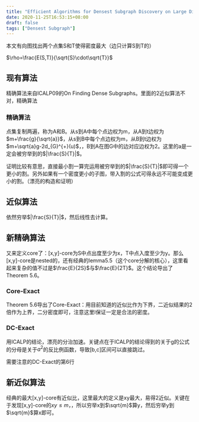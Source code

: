 ```yaml
---
title: "Efficient Algorithms for Densest Subgraph Discovery on Large Directed Graphs"
date: 2020-11-25T16:53:15+08:00
draft: false
tags: ["Densest Subgraph"]
---
```


 本文有向图找出两个点集S和T使得密度最大（边只计算S到T的）

$\rho=\frac{E(S,T)}{\sqrt{S}\cdot\sqrt{T}}$

## 现有算法

精确算法来自ICALP09的On Finding Dense Subgraphs。里面的2近似算法不对，精确算法

### 精确算法

点集复制两遍，称为A和B。从s到A中每个点边权为m，从A到t边权为$m+\frac{g}{\sqrt{a}}$，从s到B中每个点边权为m，从B到t边权为$m+\sqrt{a}g-2d_{G}^{+}(u)$，，B到A在图G中的边对应边权为2。这里的a是一定会被穷举到的$|\frac{S}{T}|$。

证明比较有意思，直接最小割一算完运用被穷举到的$|\frac{S}{T}|$即可得一个更小的割。另外如果有一个密度更小的子图，带入割的公式可得永远不可能变成更小的割。（漂亮的构造和证明）

## 近似算法

依然穷举$|\frac{S}{T}|$，然后线性去计算。

## 新精确算法

又来定义core了：[x,y]-core为S中点出度至少为x，T中点入度至少为y。那么[x,y]-core是nested的，还有经典的lemma5.5（这个core分解的核心），这里看起来复杂的值不过是$\frac{E}{2S}$与$\frac{E}{2T}$。这个结论导出了Theorem 5.6。

### Core-Exact

Theorem 5.6导出了Core-Exact：用目前知道的近似比作为下界，二近似结果的2倍作为上界，二分密度即可，注意这里l保证一定是合法的密度。

### DC-Exact

用ICALP的结论，漂亮的分治加速。关键点在于ICALP的结论得到的关于g的公式的分母是关于$a^2$的反比例函数，导致[b,c]区间可以直接跳过。

需要注意的DC-Exact的第6行

## 新近似算法

经典的最大[x,y]-core有近似比，这里最大的定义是xy最大，易得2近似。关键在于发现[x,y]-core的$xy\le m$，，所以穷举x到$\sqrt{m}$算y，然后穷举y到$\sqrt{m}$算x即可。